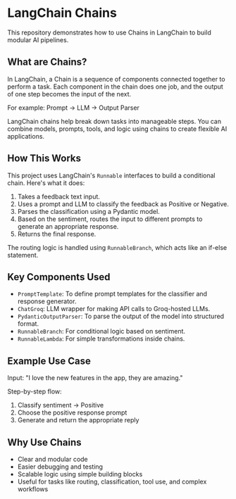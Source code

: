 # LangChain Chains

This repository demonstrates how to use Chains in LangChain to build modular AI pipelines.

## What are Chains?

In LangChain, a Chain is a sequence of components connected together to perform a task. Each component in the chain does one job, and the output of one step becomes the input of the next.

For example:
Prompt → LLM → Output Parser

LangChain chains help break down tasks into manageable steps. You can combine models, prompts, tools, and logic using chains to create flexible AI applications.

## How This Works

This project uses LangChain's `Runnable` interfaces to build a conditional chain. Here's what it does:

1. Takes a feedback text input.
2. Uses a prompt and LLM to classify the feedback as Positive or Negative.
3. Parses the classification using a Pydantic model.
4. Based on the sentiment, routes the input to different prompts to generate an appropriate response.
5. Returns the final response.

The routing logic is handled using `RunnableBranch`, which acts like an if-else statement.

## Key Components Used

- `PromptTemplate`: To define prompt templates for the classifier and response generator.
- `ChatGroq`: LLM wrapper for making API calls to Groq-hosted LLMs.
- `PydanticOutputParser`: To parse the output of the model into structured format.
- `RunnableBranch`: For conditional logic based on sentiment.
- `RunnableLambda`: For simple transformations inside chains.

## Example Use Case

Input:
"I love the new features in the app, they are amazing."

Step-by-step flow:
1. Classify sentiment → Positive
2. Choose the positive response prompt
3. Generate and return the appropriate reply

## Why Use Chains

- Clear and modular code
- Easier debugging and testing
- Scalable logic using simple building blocks
- Useful for tasks like routing, classification, tool use, and complex workflows
